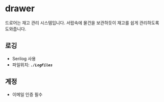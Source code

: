 # drawer
드로어는 재고 관리 시스템입니다. 서랍속에 물건을 보관하듯이 재고를 쉽게 관리하도록 도와줍니다.


## 로깅
- Serilog 사용
- 파일위치:  ***`./LogFiles`***

## 계정
- 이메일 인증 필수
